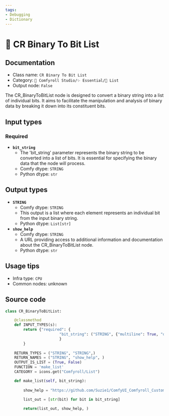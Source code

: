 ```yaml
---
tags:
- Debugging
- Dictionary
---
```


# 📜 CR Binary To Bit List
## Documentation
- Class name: `CR Binary To Bit List`
- Category: `🧩 Comfyroll Studio/✨ Essential/📜 List`
- Output node: `False`

The CR_BinaryToBitList node is designed to convert a binary string into a list of individual bits. It aims to facilitate the manipulation and analysis of binary data by breaking it down into its constituent bits.
## Input types
### Required
- **`bit_string`**
    - The 'bit_string' parameter represents the binary string to be converted into a list of bits. It is essential for specifying the binary data that the node will process.
    - Comfy dtype: `STRING`
    - Python dtype: `str`
## Output types
- **`STRING`**
    - Comfy dtype: `STRING`
    - This output is a list where each element represents an individual bit from the input binary string.
    - Python dtype: `List[str]`
- **`show_help`**
    - Comfy dtype: `STRING`
    - A URL providing access to additional information and documentation about the CR_BinaryToBitList node.
    - Python dtype: `str`
## Usage tips
- Infra type: `CPU`
- Common nodes: unknown


## Source code
```python
class CR_BinaryToBitList:

    @classmethod
    def INPUT_TYPES(s):
        return {"required": {
                        "bit_string": ("STRING", {"multiline": True, "default": ""}),
                        }
        }
        
    RETURN_TYPES = ("STRING", "STRING",)
    RETURN_NAMES = ("STRING", "show_help", )  
    OUTPUT_IS_LIST = (True, False)    
    FUNCTION = 'make_list'
    CATEGORY = icons.get("Comfyroll/List")

    def make_list(self, bit_string):
           
        show_help = "https://github.com/Suzie1/ComfyUI_Comfyroll_CustomNodes/wiki/List-Nodes#cr-binary-to-list" 
        
        list_out = [str(bit) for bit in bit_string]

        return(list_out, show_help, ) 

```
